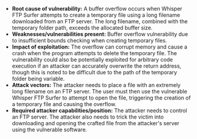 - **Root cause of vulnerability:** A buffer overflow occurs when Whisper FTP Surfer attempts to create a temporary file using a long filename downloaded from an FTP server. The long filename, combined with the temporary folder path, exceeds the allocated buffer size.
- **Weaknesses/vulnerabilities present:** Buffer overflow vulnerability due to insufficient bounds checking when creating temporary files.
- **Impact of exploitation:** The overflow can corrupt memory and cause a crash when the program attempts to delete the temporary file.  The vulnerability could also be potentially exploited for arbitrary code execution if an attacker can accurately overwrite the return address, though this is noted to be difficult due to the path of the temporary folder being variable.
- **Attack vectors:** The attacker needs to place a file with an extremely long filename on an FTP server. The user must then use the vulnerable Whisper FTP Surfer to attempt to open the file, triggering the creation of a temporary file and causing the overflow.
- **Required attacker capabilities/position:** The attacker needs to control an FTP server. The attacker also needs to trick the victim into downloading and opening the crafted file from the attacker's server using the vulnerable software.